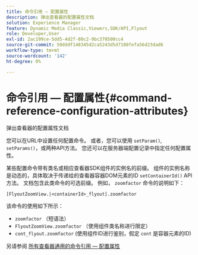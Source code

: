 ```yaml
---
title: 命令引用 — 配置属性
description: 弹出查看器的配置属性文档
solution: Experience Manager
feature: Dynamic Media Classic,Viewers,SDK/API,Flyout
role: Developer,User
exl-id: 2ac199ce-5dd5-4d2f-80c2-9bc370500cc4
source-git-commit: 50dddf148345d2ca5243d5d7108fefa56d23dad6
workflow-type: tm+mt
source-wordcount: '142'
ht-degree: 0%

---
```


# 命令引用 — 配置属性{#command-reference-configuration-attributes}

弹出查看器的配置属性文档

您可以在URL中设置任何配置命令。 或者，您可以使用 `setParam()`, `setParams()`，或两种API方法。 您还可以在服务器端配置记录中指定任何配置属性。

某些配置命令带有类名或相应查看器SDK组件的实例名的前缀。 组件的实例名称是动态的，具体取决于传递给的查看器容器DOM元素的ID `setContainerId()` API方法。 文档包含此类命令的可选前缀。 例如， `zoomfactor` 命令的说明如下：

`[FlyoutZoomView.|<containerId>_flyout].zoomfactor`

该命令的使用如下所示：

* `zoomfactor` （短语法）
* `FlyoutZoomView.zoomfactor` （使用组件类名称进行限定）
* `cont_flyout.zoomfactor` (使用组件ID进行鉴别，假定 `cont` 是容器元素的ID)

另请参阅 [所有查看器通用的命令引用 — 配置属性](../../../r-html5-viewer-20-cmdref-configattrib/r-html5-viewer-20-cmdref-configattrib.md#concept-850e0f2c49b949deb7cfbfd330d329bd)
